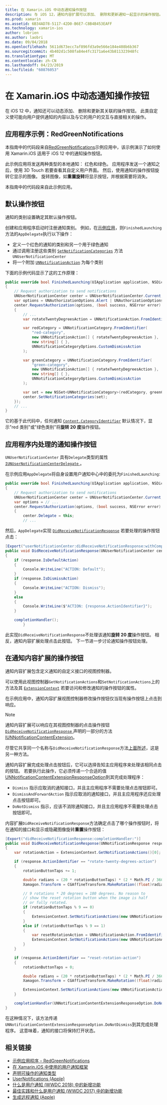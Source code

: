 ```yaml
---
title: 在 Xamarin.iOS 中动态通知操作按钮
description: 与 iOS 12，通知内容扩展可以添加、 删除和更新通知一起显示的操作按钮。 本文档介绍如何使用 Xamarin.iOS 动态通知操作按钮。
ms.prod: xamarin
ms.assetid: 6B34AD78-5117-42D0-B6E7-C8B4B453EAFF
ms.technology: xamarin-ios
author: lobrien
ms.author: laobri
ms.date: 09/04/2018
ms.openlocfilehash: 5611d673ecc7af896fd3a9e566e184e408b6b367
ms.sourcegitcommit: 4b402d1c508fa84e4fc3171a6e43b811323948fc
ms.translationtype: MT
ms.contentlocale: zh-CN
ms.lasthandoff: 04/23/2019
ms.locfileid: "60876053"
---
```

# <a name="dynamic-notification-action-buttons-in-xamarinios"></a>在 Xamarin.iOS 中动态通知操作按钮

在 iOS 12 中，通知还可以动态添加、 删除和更新其关联的操作按钮。 此类自定义使可能向用户提供通知的内容以及与它的用户的交互与直接相关的操作。

## <a name="sample-app-redgreennotifications"></a>应用程序示例：RedGreenNotifications

本指南中的代码段来自[RedGreenNotifications](https://developer.xamarin.com/samples/monotouch/iOS12/RedGreenNotifications)示例应用中，该示例演示了如何使用 Xamarin.iOS 适用于 iOS 12 中的通知操作按钮。

此示例应用将发送两种类型的本地通知： 红色和绿色。
应用程序发送一个通知之后，使用 3D Touch 若要查看其自定义用户界面。 然后，使用通知的操作按钮旋转它显示的图像。 旋转图像，如**重置旋转**将显示按钮，并根据需要将消失。

本指南中的代码段来自此示例应用。

## <a name="default-action-buttons"></a>默认操作按钮

通知的类别设置确定其默认操作按钮。

创建和应用程序启动时注册通知类别。
例如，在[示例应用](#sample-app-redgreennotifications)，则`FinishedLaunching`方法的`AppDelegate`执行以下操作：

- 定义一个红色的通知的类别和另一个用于绿色通知
- 通过调用注册这些类别 [`SetNotificationCategories`](xref:UserNotifications.UNUserNotificationCenter.SetNotificationCategories*)
方法 `UNUserNotificationCenter`
- 将一个附加 [`UNNotificationAction`](xref:UserNotifications.UNNotificationAction)
为每个类别

下面的示例代码显示了这的工作原理：

```csharp
public override bool FinishedLaunching(UIApplication application, NSDictionary launchOptions)
{
    // Request authorization to send notifications
    UNUserNotificationCenter center = UNUserNotificationCenter.Current;
    var options = UNAuthorizationOptions.Alert | UNAuthorizationOptions.Sound | UNAuthorizationOptions.Provisional | UNAuthorizationOptions.ProvidesAppNotificationSettings;
    center.RequestAuthorization(options, (bool success, NSError error) =>
    {
        // ...
        var rotateTwentyDegreesAction = UNNotificationAction.FromIdentifier("rotate-twenty-degrees-action", "Rotate 20°", UNNotificationActionOptions.None);

        var redCategory = UNNotificationCategory.FromIdentifier(
            "red-category",
            new UNNotificationAction[] { rotateTwentyDegreesAction },
            new string[] { },
            UNNotificationCategoryOptions.CustomDismissAction
        );

        var greenCategory = UNNotificationCategory.FromIdentifier(
            "green-category",
            new UNNotificationAction[] { rotateTwentyDegreesAction },
            new string[] { },
            UNNotificationCategoryOptions.CustomDismissAction
        );

        var set = new NSSet<UNNotificationCategory>(redCategory, greenCategory);
        center.SetNotificationCategories(set);
    });
    // ...
}
```

它的基于此代码中，任何通知 [`Content.CategoryIdentifier`](xref:UserNotifications.UNNotificationContent.CategoryIdentifier)
默认情况下，显示"red 类别"或"绿色类别"将**旋转 20 度**操作按钮。

## <a name="in-app-handling-of-notification-action-buttons"></a>应用程序内处理的通知操作按钮

`UNUserNotificationCenter` 具有`Delegate`类型的属性[ `IUNUserNotificationCenterDelegate` ](xref:UserNotifications.IUNUserNotificationCenterDelegate)。

在示例应用`AppDelegate`将自身设置用户通知中心中的委托为`FinishedLaunching`:

```csharp
public override bool FinishedLaunching(UIApplication application, NSDictionary launchOptions)
{
    // Request authorization to send notifications
    UNUserNotificationCenter center = UNUserNotificationCenter.Current;
    var options = // ...
    center.RequestAuthorization(options, (bool success, NSError error) =>
    {
        center.Delegate = this;
        // ...
```

然后，`AppDelegate`实现 [`DidReceiveNotificationResponse`](xref:UserNotifications.UNUserNotificationCenterDelegate_Extensions.DidReceiveNotificationResponse*)
若要处理的操作按钮点击：

```csharp
[Export("userNotificationCenter:didReceiveNotificationResponse:withCompletionHandler:")]
public void DidReceiveNotificationResponse(UNUserNotificationCenter center, UNNotificationResponse response, System.Action completionHandler)
{
    if (response.IsDefaultAction)
    {
        Console.WriteLine("ACTION: Default");
    }
    if (response.IsDismissAction)
    {
        Console.WriteLine("ACTION: Dismiss");
    }
    else
    {
        Console.WriteLine($"ACTION: {response.ActionIdentifier}");
    }

    completionHandler();
        }
```

此实现`DidReceiveNotificationResponse`不处理该通知**旋转 20 度**操作按钮。 相反，通知内容扩展处理点击此按钮。 下一节进一步讨论通知操作按钮处理。

## <a name="action-buttons-in-the-notification-content-extension"></a>在通知内容扩展的操作按钮

通知内容扩展包含定义通知的自定义接口的视图控制器。

可以使用此视图控制器`GetNotificationActions`和`SetNotificationActions`上的方法及其 [`ExtensionContext`](xref:UIKit.UIViewController.ExtensionContext)
若要访问和修改通知的操作按钮的属性。

在示例应用中，通知内容扩展视图控制器修改操作按钮仅当现有操作按钮上点击到响应。

> [!NOTE]
> 通知内容扩展可以响应在其视图控制器的点击操作按钮[ `DidReceiveNotificationResponse` ](xref:UserNotificationsUI.UNNotificationContentExtension_Extensions.DidReceiveNotificationResponse*)声明的一部分的方法[IUNNotificationContentExtension](xref:UserNotificationsUI.IUNNotificationContentExtension)。
>
> 尽管它共享同一个名称与`DidReceiveNotificationResponse`方法[上面所述](#in-app-handling-of-notification-action-buttons)，这是另一种方法。
>
> 通知内容扩展完成处理点击按钮后，它可以选择告知主应用程序来处理该相同点击的按钮。 若要执行此操作，它必须传递一个合适的值[UNNotificationContentExtensionResponseOption](xref:UserNotificationsUI.UNNotificationContentExtensionResponseOption)到其完成处理程序：
>
> - `Dismiss` 指示应取消的通知接口，并且主应用程序不需要处理点击按钮即可。
> - `DismissAndForwardAction` 指示应取消的通知接口，并且主应用程序还应处理点击按钮即可。
> - `DoNotDismiss` 指示，应该不消除通知接口，并且主应用程序不需要处理点击按钮即可。

内容扩展`DidReceiveNotificationResponse`方法确定点击了哪个操作按钮时，将在通知的接口和显示或隐藏图像旋转**重置**操作按钮：

```csharp
[Export("didReceiveNotificationResponse:completionHandler:")]
public void DidReceiveNotificationResponse(UNNotificationResponse response, Action<UNNotificationContentExtensionResponseOption> completionHandler)
{
    var rotationAction = ExtensionContext.GetNotificationActions()[0];

    if (response.ActionIdentifier == "rotate-twenty-degrees-action")
    {
        rotationButtonTaps += 1;

        double radians = (20 * rotationButtonTaps) * (2 * Math.PI / 360.0);
        Xamagon.Transform = CGAffineTransform.MakeRotation((float)radians);

        // 9 rotations * 20 degrees = 180 degrees. No reason to
        // show the reset rotation button when the image is half
        // or fully rotated.
        if (rotationButtonTaps % 9 == 0)
        {
            ExtensionContext.SetNotificationActions(new UNNotificationAction[] { rotationAction });
        }
        else if (rotationButtonTaps % 9 == 1)
        {
            var resetRotationAction = UNNotificationAction.FromIdentifier("reset-rotation-action", "Reset rotation", UNNotificationActionOptions.None);
            ExtensionContext.SetNotificationActions(new UNNotificationAction[] { rotationAction, resetRotationAction });
        }
    }

    if (response.ActionIdentifier == "reset-rotation-action")
    {
        rotationButtonTaps = 0;

        double radians = (20 * rotationButtonTaps) * (2 * Math.PI / 360.0);
        Xamagon.Transform = CGAffineTransform.MakeRotation((float)radians);

        ExtensionContext.SetNotificationActions(new UNNotificationAction[] { rotationAction });
    }

    completionHandler(UNNotificationContentExtensionResponseOption.DoNotDismiss);
}
```

在这种情况下，该方法传递`UNNotificationContentExtensionResponseOption.DoNotDismiss`到其完成处理程序。 这意味着，通知的接口将保持打开状态。

## <a name="related-links"></a>相关链接

- [示例应用程序 – RedGreenNotifications](https://developer.xamarin.com/samples/monotouch/iOS12/RedGreenNotifications)
- [在 Xamarin.iOS 中使用的用户通知框架](~/ios/platform/user-notifications/index.md)
- [声明可操作的通知类型](https://developer.apple.com/documentation/usernotifications/declaring_your_actionable_notification_types?language=objc)
- [UserNotifications (Apple)](https://developer.apple.com/documentation/usernotifications?language=objc)
- [什么是用户通知 (WWDC 2018) 中的新增功能](https://developer.apple.com/videos/play/wwdc2018/710/)
- [最佳实践和什么是用户通知 (WWDC 2017) 中的新增功能](https://developer.apple.com/videos/play/wwdc2017/708/)
- [生成远程通知 (Apple)](https://developer.apple.com/documentation/usernotifications/setting_up_a_remote_notification_server/generating_a_remote_notification)
